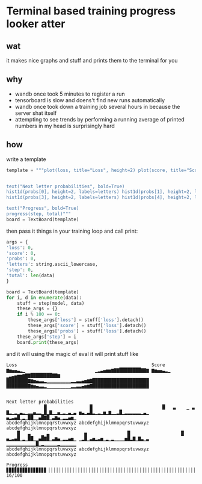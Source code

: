 # Terminal based training progress looker atter

## wat

it makes nice graphs and stuff and prints them to the terminal for you

## why

* wandb once took 5 minutes to register a run
* tensorboard is slow and doens't find new runs automatically
* wandb once took down a training job several hours in because the server shat itself
* attempting to see trends by performing a running average of printed numbers in my head is surprisingly hard

## how

write a template

```python
template = """plot(loss, title="Loss", height=2) plot(score, title="Score", height=2)


text("Next letter probabilities", bold=True)
hist1d(probs[0], height=2, labels=letters) hist1d(probs[1], height=2, labels=letters) hist1d(probs[3], height=2, labels=letters)
hist1d(probs[3], height=2, labels=letters) hist1d(probs[4], height=2, labels=letters) hist1d(probs[5], height=2, labels=letters)

text("Progress", bold=True)
progress(step, total)"""
board = TextBoard(template)
```

then pass it things in your training loop and call print:

```python
args = {
'loss': 0,
'score': 0,
'probs': 0,
'letters': string.ascii_lowercase,
'step': 0,
'total': len(data)
}

board = TextBoard(template)
for i, d in enumerate(data):
    stuff = step(model, data)
    these_args = {}
    if i % 100 == 0:
        these_args['loss'] = stuff['loss'].detach()
        these_args['score'] = stuff['loss'].detach()
        these_args['probs'] = stuff['loss'].detach()
    these_args['step'] = i
    board.print(these_args)
```

and it will using the magic of eval it will print stuff like

```
Loss                                                  Score                                                
▆▅▄▄▃▂▁                          ▁▂▃▄▅▅▆▇▇████████▇▇▆ ▆▅▄▄▃▂▁                          ▁▂▃▄▅▅▆▇▇████████▇▇▆
████████▇▆▅▄▃▃▂▁▁▁▁▁▁▁▁▁▂▂▃▃▄▅▆▇█████████████████████ ████████▇▆▅▄▃▃▂▁▁▁▁▁▁▁▁▁▂▂▃▃▄▅▆▇█████████████████████


Next letter probabilities
              █                █                          █   ▃    ▁ ▃          
▇▂▁▂▁▃▂▁▂▂▄▂▂▁█▁▇▁▁▄▁▂▁▃▁▃ ▅▃▁▃█▂▁▂▁▅▁▆▁▁▂█▁▂▂▂▂▂▂▁▃▁ ▄▂▃▄█▁▂▁██▁▁▄█▇█▁▃▆▄▁▂▂▄▅▁
abcdefghijklmnopqrstuvwxyz abcdefghijklmnopqrstuvwxyz abcdefghijklmnopqrstuvwxyz
    █   ▃    ▁ ▃             ▅               █                   █              
▄▂▃▄█▁▂▁██▁▁▄█▇█▁▃▆▄▁▂▂▄▅▁ ▁▂█▁▃▅▂▃▅▁▂▁▂▁▁▁▁▅█▂▇▁▇▃▁▃ ▁▁▁▁▁▁▁▁▁▁▁█▁▂▁▁▁▁▁▂▁▁▁▁▁▁
abcdefghijklmnopqrstuvwxyz abcdefghijklmnopqrstuvwxyz abcdefghijklmnopqrstuvwxyz

Progress
▊▊▊▊▊▊▊▊▊▊▊▊▊▊▊▕▕▕▕▕▕▕▕▕▕▕▕▕▕▕▕▕▕▕▕▕▕▕▕▕▕▕▕▕▕▕▕▕▕▕▕▕▕▕▕▕▕▕▕▕▕▕▕▕▕▕▕▕▕▕▕▕▕▕▕▕▕▕▕▕▕▕▕▕▕▕▕▕▕▕▕▕▕▕▕▕▕▕ 16/100
```
